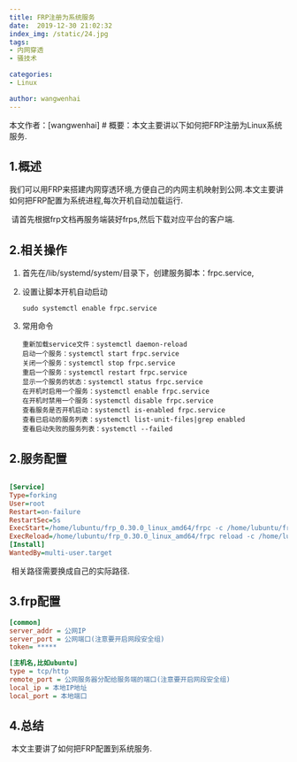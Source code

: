 ```yaml
---
title: FRP注册为系统服务
date:  2019-12-30 21:02:32
index_img: /static/24.jpg
tags: 
- 内网穿透
- 骚技术

categories: 
- Linux

author: wangwenhai
---
```

本文作者：[wangwenhai] # 概要：本文主要讲以下如何把FRP注册为Linux系统服务.
<!-- more -->

## 1.概述

​        我们可以用FRP来搭建内网穿透环境,方便自己的内网主机映射到公网.本文主要讲如何把FRP配置为系统进程,每次开机自动加载运行.

​        请首先根据frp文档再服务端装好frps,然后下载对应平台的客户端.

## 2.相关操作

1. 首先在/lib/systemd/system/目录下，创建服务脚本：frpc.service,

2. 设置让脚本开机自动启动

   ```
   sudo systemctl enable frpc.service
   ```

3. 常用命令

   ```
   重新加载service文件：systemctl daemon-reload
   启动一个服务：systemctl start frpc.service
   关闭一个服务：systemctl stop frpc.service
   重启一个服务：systemctl restart frpc.service
   显示一个服务的状态：systemctl status frpc.service
   在开机时启用一个服务：systemctl enable frpc.service
   在开机时禁用一个服务：systemctl disable frpc.service
   查看服务是否开机启动：systemctl is-enabled frpc.service
   查看已启动的服务列表：systemctl list-unit-files|grep enabled
   查看启动失败的服务列表：systemctl --failed
   ```

## 2.服务配置

```ini

[Service]
Type=forking
User=root
Restart=on-failure
RestartSec=5s
ExecStart=/home/lubuntu/frp_0.30.0_linux_amd64/frpc -c /home/lubuntu/frp_0.30.0_linux_amd64/frpcw.ini
ExecReload=/home/lubuntu/frp_0.30.0_linux_amd64/frpc reload -c /home/lubuntu/frp_0.30.0_linux_amd64/frpcw.ini
[Install]
WantedBy=multi-user.target

```

​        相关路径需要换成自己的实际路径.

## 3.frp配置

```ini
[common]
server_addr = 公网IP
server_port = 公网端口(注意要开启网段安全组)
token= *****

[主机名,比如ubuntu]
type = tcp/http
remote_port = 公网服务器分配给服务端的端口(注意要开启网段安全组)
local_ip = 本地IP地址
local_port = 本地端口
```

## 4.总结

​        本文主要讲了如何把FRP配置到系统服务.